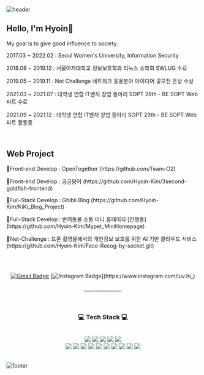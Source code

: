 ![header](https://capsule-render.vercel.app/api?type=waving&&color=gradient&height=100&section=header&fontSize=90)

 <h2>Hello, I'm Hyoin💛</h2>
 <p>My goal is to give good influence to society.</p>
 <p>2017.03 ~ 2022.02 : Seoul Women's University, Information Security</p>
 <p>2018.08 ~ 2019.12 : 서울여자대학교 정보보호학과 리눅스 소학회 SWLUG 수료 </p>
 <p>2019.05 ~ 2019.11 : Net Challenge 네트워크 응용분야 아이디어 공모전 은상 수상</p>
 <p>2021.03 ~ 2021.07 : 대학생 연합 IT벤처 창업 동아리 SOPT 28th - BE SOPT Web파트 수료 </p>
 <p>2021.09 ~ 2021.12 : 대학생 연합 IT벤처 창업 동아리 SOPT 29th - BE SOPT Web파트 활동중 </p>
<br/>
 <h2>Web Project</h2>
 <p>🎇Front-end Develop : OpenTogether (https://github.com/Team-O2) </p>
 <p>🎇Front-end Develop : 궁금붕어 (https://github.com/Hyoin-Kim/3second-goldfish-frontend) </p>
 <p>🎇Full-Stack Develop : Ghibli Blog (https://github.com/Hyoin-Kim/KiKi_Blog_Project) </p>
 <p>🎇Full-Stack Develop : 반려동물 소통 미니 홈페이지 [진행중] (https://github.com/Hyoin-Kim/Mypet_MiniHomepage) </p>
 <p>🎇Net-Challenge : 드론 촬영물에서의 개인정보 보호를 위한 AI 기반 클라우드 서비스 (https://github.com/Hyoin-Kim/Face-Recog-by-socket.git) </p>

 
 <div align = "center">


<br/><br/>


[![Gmail Badge](https://img.shields.io/badge/Gmail-d14836?style=flat-square&logo=Gmail&logoColor=white&link=mailto:hi980506@gmail.com)](mailto:hi980506@gmail.com)
[![Instagram Badge](http://img.shields.io/badge/-Instagram-white?style=flat-square&logo=Instagram&link=https://www.instagram.com/luv.hi_)](https://www.instagram.com/luv.hi_)

  
﹏﹏﹏﹏﹏﹏﹏

<br/>

<h3>💻 Tech Stack 💻</h3>
 
<br/>

<img src="https://img.shields.io/badge/HTML-E34F26?style=flat-square&logo=HTML5&logoColor=white"/>
<img src="https://img.shields.io/badge/CSS-1572B6?style=flat-square&logo=CSS3&logoColor=white"/>
<img src="https://img.shields.io/badge/JavaScript-F7DF1E?style=flat-square&logo=JavaScript&logoColor=white"/>
<img src="https://img.shields.io/badge/TypeScript-08088A?style=flat-square&logo=TypeScript&logoColor=white"/>
<img src="https://img.shields.io/badge/Bootstrap-6e43a3?style=flat-square&logo=Bootstrap&logoColor=white"/><br/>
<img src="https://img.shields.io/badge/PHP-DF0101?style=flat-square&logo=PHP&logoColor=black"/>
<img src="https://img.shields.io/badge/JQuery-0040FF?style=flat-square&logo=JQuery&logoColor=black"/>
<img src="https://img.shields.io/badge/React-7ddfff?style=flat-square&logo=React&logoColor=black"/>
 <img src="https://img.shields.io/badge/Next.js-black?style=flat-square&logo=Next.js&logoColor=white"/>
<img src="https://img.shields.io/badge/Java-092E20?style=flat-square&logo=Java&logoColor=white"/>
<img src="https://img.shields.io/badge/Tensorflow-4a154b?style=flat-square&logo=Tensorflow&logoColor=white"/>
<img src="https://img.shields.io/badge/Git-F05032?style=flat-square&logo=Git&logoColor=white"/>
<img src="https://img.shields.io/badge/C-A8B9CC?style=flat-square&logo=C&logoColor=white"/>
<img src="https://img.shields.io/badge/Python-3776AB?style=flat-square&logo=Python&logoColor=white"/>
 <img src="https://img.shields.io/badge/Notion-3A2F0B?style=flat-square&logo=Notion&logoColor=white"/>

</div>

<br/>


![footer](https://capsule-render.vercel.app/api?type=waving&&color=gradient&height=100&section=footer&fontSize=90)
